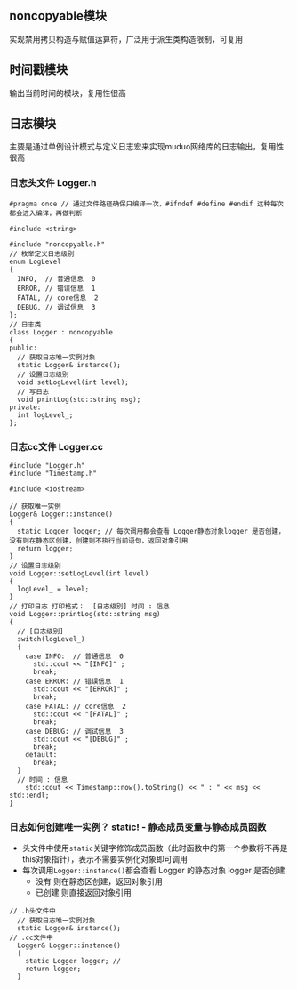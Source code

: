 ## noncopyable模块
实现禁用拷贝构造与赋值运算符，广泛用于派生类构造限制，可复用

## 时间戳模块
输出当前时间的模块，复用性很高

## 日志模块
主要是通过单例设计模式与定义日志宏来实现muduo网络库的日志输出，复用性很高
### 日志头文件 Logger.h
```CXX
#pragma once // 通过文件路径确保只编译一次，#ifndef #define #endif 这种每次都会进入编译，再做判断

#include <string>

#include "noncopyable.h"
// 枚举定义日志级别
enum LogLevel
{
  INFO,  // 普通信息  0
  ERROR, // 错误信息  1
  FATAL, // core信息  2
  DEBUG, // 调试信息  3
};
// 日志类
class Logger : noncopyable
{
public:
  // 获取日志唯一实例对象
  static Logger& instance();
  // 设置日志级别
  void setLogLevel(int level);
  // 写日志
  void printLog(std::string msg);
private:
  int logLevel_;
};
```
### 日志cc文件 Logger.cc
```CXX
#include "Logger.h"
#include "Timestamp.h"

#include <iostream>

// 获取唯一实例
Logger& Logger::instance()
{
  static Logger logger; // 每次调用都会查看 Logger静态对象logger 是否创建，没有则在静态区创建，创建则不执行当前语句，返回对象引用
  return logger;
}
// 设置日志级别
void Logger::setLogLevel(int level)
{
  logLevel_ = level;
}
// 打印日志 打印格式：  [日志级别] 时间 : 信息
void Logger::printLog(std::string msg)
{
  // [日志级别]
  switch(logLevel_)
  {
    case INFO:  // 普通信息  0
      std::cout << "[INFO]" ;
      break;
    case ERROR: // 错误信息  1
      std::cout << "[ERROR]" ;
      break;
    case FATAL: // core信息  2
      std::cout << "[FATAL]" ;
      break;
    case DEBUG: // 调试信息  3
      std::cout << "[DEBUG]" ;
      break;
    default: 
      break;
  }
  // 时间 : 信息
    std::cout << Timestamp::now().toString() << " : " << msg << std::endl;
}
```
### 日志如何创建唯一实例？ static! - 静态成员变量与静态成员函数
- 头文件中使用`static`关键字修饰成员函数（此时函数中的第一个参数将不再是this对象指针），表示不需要实例化对象即可调用
- 每次调用`Logger::instance()`都会查看 Logger 的静态对象 logger 是否创建
  - 没有 则在静态区创建，返回对象引用
  - 已创建 则直接返回对象引用
```CXX
// .h头文件中
  // 获取日志唯一实例对象
  static Logger& instance();
// .cc文件中
  Logger& Logger::instance()
  {
    static Logger logger; // 
    return logger;
  }
```









